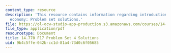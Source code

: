 ```yaml
---
content_type: resource
description: 'This resource contains information regarding introduction to political
  economy: Problem set solutions.'
file: https://ol-ocw-studio-app-production.s3.amazonaws.com/courses/14-770-introduction-to-political-economy-fall-2017/9b4c5ffe042bcc1d81a473d0c6f05685_MIT14_770F17_pset4sol.pdf
file_type: application/pdf
resourcetype: Document
title: 14.770 F17 Problem Set 4 Solutions
uid: 9b4c5ffe-042b-cc1d-81a4-73d0c6f05685
---
```

